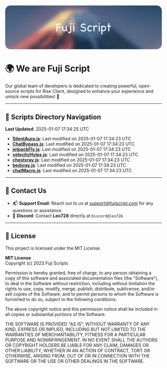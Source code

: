 ![Banner](.github/b.webp)

# 🌍 **We are Fuji Script**

Our global team of developers is dedicated to creating powerful, open-source scripts for Rise Client, designed to enhance your experience and unlock new possibilities! 🌟

---
<!-- SCRIPTS_NAVIGATION_START -->
## 📂 **Scripts Directory Navigation**

**Last Updated**: 2025-01-07 17:34:25 UTC

- **[SilentAura.js](scripts/SilentAura.js)**: Last modified on 2025-01-07 17:34:23 UTC
- **[ChatBypass.js](scripts/ChatBypass.js)**: Last modified on 2025-01-07 17:34:23 UTC
- **[jetpackFly.js](scripts/jetpackFly.js)**: Last modified on 2025-01-07 17:34:23 UTC
- **[velocityHylex.js](scripts/velocityHylex.js)**: Last modified on 2025-01-07 17:34:23 UTC
- **[chestxray.js](scripts/chestxray.js)**: Last modified on 2025-01-07 17:34:23 UTC
- **[bedxray.js](scripts/bedxray.js)**: Last modified on 2025-01-07 17:34:23 UTC
- **[chatMacro.js](scripts/chatMacro.js)**: Last modified on 2025-01-07 17:34:23 UTC

<!-- SCRIPTS_NAVIGATION_END -->

---

## 💬 **Contact Us**  
- 📬 **Support Email**: Reach out to us at [support@fujiscript.com](mailto:support@fujiscript.com) for any questions or assistance.  
- 💬 **Discord**: Contact **Leo728** directly at `Discord@leo728`.

---

## 📜 **License**

This project is licensed under the MIT License.  

**MIT License**  
Copyright (c) 2023 Fuji Scripts  

Permission is hereby granted, free of charge, to any person obtaining a copy of this software and associated documentation files (the "Software"), to deal in the Software without restriction, including without limitation the rights to use, copy, modify, merge, publish, distribute, sublicense, and/or sell copies of the Software, and to permit persons to whom the Software is furnished to do so, subject to the following conditions:  

The above copyright notice and this permission notice shall be included in all copies or substantial portions of the Software.  

THE SOFTWARE IS PROVIDED "AS IS", WITHOUT WARRANTY OF ANY KIND, EXPRESS OR IMPLIED, INCLUDING BUT NOT LIMITED TO THE WARRANTIES OF MERCHANTABILITY, FITNESS FOR A PARTICULAR PURPOSE AND NONINFRINGEMENT. IN NO EVENT SHALL THE AUTHORS OR COPYRIGHT HOLDERS BE LIABLE FOR ANY CLAIM, DAMAGES OR OTHER LIABILITY, WHETHER IN AN ACTION OF CONTRACT, TORT OR OTHERWISE, ARISING FROM, OUT OF OR IN CONNECTION WITH THE SOFTWARE OR THE USE OR OTHER DEALINGS IN THE SOFTWARE.  
